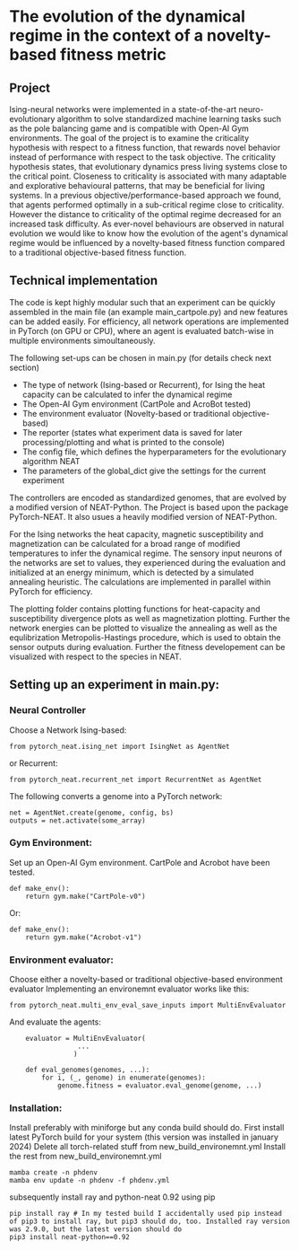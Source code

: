 # The evolution of the dynamical regime in the context of a novelty-based fitness metric

## Project
Ising-neural networks were implemented in a state-of-the-art neuro-evolutionary algorithm to solve standardized machine 
learning tasks such as the pole balancing game and is compatible with Open-AI Gym environments.
The goal of the project is to examine the criticality hypothesis with respect to a fitness function, that rewards novel behavior instead of 
performance with respect to the task objective. The criticality hypothesis states, that evolutionary dynamics press living 
systems close to the critical point. Closeness to criticality is associated with many adaptable and explorative 
behavioural patterns, that may be beneficial for living systems. In a previous objective/performance-based approach we found, that
agents performed optimally in a sub-critical regime close to criticality. However the distance to criticality of the 
optimal regime decreased for an increased task difficulty. As ever-novel behaviours are observed in natural evolution
we would like to know how the evolution of the agent's dynamical regime would be influenced by a novelty-based fitness
function compared to a traditional objective-based fitness function. 

## Technical implementation

The code is kept highly modular such that an experiment can be quickly assembled in the main file (an example main_cartpole.py)
and new features can be added easily. For efficiency, all network operations are implemented in PyTorch (on GPU or CPU), where an agent is evaluated batch-wise
in multiple environments simoultaneously.

The following set-ups can be chosen in main.py (for details check next section)
* The type of network (Ising-based or Recurrent), for Ising the heat capacity can be calculated to infer the dynamical regime
* The Open-AI Gym environment (CartPole and AcroBot tested)
* The environment evaluator (Novelty-based or traditional objective-based)
* The reporter (states what experiment data is saved for later processing/plotting and what is printed to the console)
* The config file, which defines the hyperparameters for the evolutionary algorithm NEAT
* The parameters of the global_dict give the settings for the current experiment

The controllers are encoded as standardized genomes, that are evolved by a modified version of NEAT-Python. 
The Project is based upon the package PyTorch-NEAT. It also usues a heavily modified version of NEAT-Python.

For the Ising networks the heat capacity, magnetic susceptibility and magnetization can be calculated for a broad range of
modified temperatures to infer the dynamical regime. The sensory input neurons of the networks are set to values, 
they experienced during the evaluation and initialized at an energy minimum, which is detected by a simulated annealing heuristic.
The calculations are implemented in parallel within PyTorch for efficiency.

The plotting folder contains plotting functions for heat-capacity and susceptibility divergence plots as well as 
magnetization plotting. Further the network energies can be plotted to visualize the annealing as well as the equlibrization
Metropolis-Hastings procedure, which is used to obtain the sensor outputs during evaluation. Further the fitness developement
can be visualized with respect to the species in NEAT.

## Setting up an experiment in main.py:

### Neural Controller
Choose a Network
Ising-based:
```
from pytorch_neat.ising_net import IsingNet as AgentNet
```
or Recurrent:
```
from pytorch_neat.recurrent_net import RecurrentNet as AgentNet
```

The following converts a genome into a PyTorch network:
```
net = AgentNet.create(genome, config, bs)
outputs = net.activate(some_array)
```

### Gym Environment:
Set up an Open-AI Gym environment. CartPole and Acrobot have been tested.
```
def make_env():
    return gym.make("CartPole-v0")
```
Or:
```
def make_env():
    return gym.make("Acrobot-v1")
```

### Environment evaluator:
Choose either a novelty-based or traditional objective-based environment evaluator
Implementing an environemnt evaluator works like this:
```
from pytorch_neat.multi_env_eval_save_inputs import MultiEnvEvaluator
```

And evaluate the agents:
```
    evaluator = MultiEnvEvaluator(
                 ...
                )
                
    def eval_genomes(genomes, ...):
        for i, (_, genome) in enumerate(genomes):
            genome.fitness = evaluator.eval_genome(genome, ...)
```


### Installation:
Install preferably with miniforge but any conda build should do.
First install latest PyTorch build for your system (this version was installed in january 2024)
Delete all torch-related stuff from new_build_environemnt.yml
Install the rest from new_build_environemnt.yml
```angular2html
mamba create -n phdenv
mamba env update -n phdenv -f phdenv.yml
```
subsequently install ray and python-neat 0.92 using pip
```angular2html
pip install ray # In my tested build I accidentally used pip instead of pip3 to install ray, but pip3 should do, too. Installed ray version was 2.9.0, but the latest version should do
pip3 install neat-python==0.92
```

